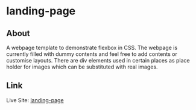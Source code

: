 # landing-page

## About

A webpage template to demonstrate flexbox in CSS. The webpage is currently filled with dummy contents and feel free to add contents or customise layouts. There are div elements used in certain places as place holder for images which can be substituted with real images.

## Link

Live Site: [landing-page](https://nishadnp.github.io/landing-page/)
